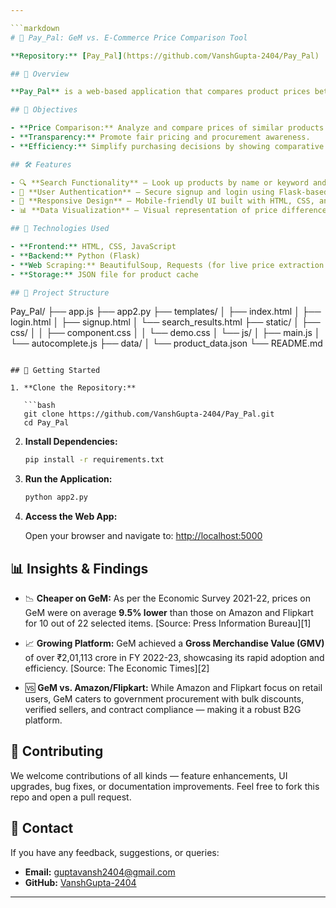 ```yaml
---

```markdown
# 🛒 Pay_Pal: GeM vs. E-Commerce Price Comparison Tool

**Repository:** [Pay_Pal](https://github.com/VanshGupta-2404/Pay_Pal)

## 📌 Overview

**Pay_Pal** is a web-based application that compares product prices between the Government e-Marketplace (GeM) and popular e-commerce platforms like Amazon and Flipkart. It helps users make informed decisions by providing real-time pricing insights and procurement cost comparisons.

## 🎯 Objectives

- **Price Comparison:** Analyze and compare prices of similar products across GeM, Amazon, and Flipkart.
- **Transparency:** Promote fair pricing and procurement awareness.
- **Efficiency:** Simplify purchasing decisions by showing comparative product pricing in one unified dashboard.

## 🛠️ Features

- 🔍 **Search Functionality** – Look up products by name or keyword and fetch prices from all platforms.
- 🔐 **User Authentication** – Secure signup and login using Flask-based sessions.
- 📱 **Responsive Design** – Mobile-friendly UI built with HTML, CSS, and JavaScript.
- 📊 **Data Visualization** – Visual representation of price differences using graphs/charts.

## 🧰 Technologies Used

- **Frontend:** HTML, CSS, JavaScript
- **Backend:** Python (Flask)
- **Web Scraping:** BeautifulSoup, Requests (for live price extraction from Amazon, Flipkart, and GeM)
- **Storage:** JSON file for product cache

## 📂 Project Structure

```

Pay\_Pal/
├── app.js
├── app2.py
├── templates/
│   ├── index.html
│   ├── login.html
│   ├── signup.html
│   └── search\_results.html
├── static/
│   ├── css/
│   │   ├── component.css
│   │   └── demo.css
│   └── js/
│       ├── main.js
│       └── autocomplete.js
├── data/
│   └── product\_data.json
└── README.md

````

## 🚀 Getting Started

1. **Clone the Repository:**

   ```bash
   git clone https://github.com/VanshGupta-2404/Pay_Pal.git
   cd Pay_Pal
````

2. **Install Dependencies:**

   ```bash
   pip install -r requirements.txt
   ```

3. **Run the Application:**

   ```bash
   python app2.py
   ```

4. **Access the Web App:**

   Open your browser and navigate to:
   [http://localhost:5000](http://localhost:5000)

## 📊 Insights & Findings

* 📉 **Cheaper on GeM:** As per the Economic Survey 2021-22, prices on GeM were on average **9.5% lower** than those on Amazon and Flipkart for 10 out of 22 selected items.
  [Source: Press Information Bureau][1]

* 📈 **Growing Platform:** GeM achieved a **Gross Merchandise Value (GMV)** of over ₹2,01,113 crore in FY 2022-23, showcasing its rapid adoption and efficiency.
  [Source: The Economic Times][2]

* 🆚 **GeM vs. Amazon/Flipkart:** While Amazon and Flipkart focus on retail users, GeM caters to government procurement with bulk discounts, verified sellers, and contract compliance — making it a robust B2G platform.

## 🤝 Contributing

We welcome contributions of all kinds — feature enhancements, UI upgrades, bug fixes, or documentation improvements. Feel free to fork this repo and open a pull request.

## 📧 Contact

If you have any feedback, suggestions, or queries:

* **Email:** [guptavansh2404@gmail.com](mailto:guptavansh2404@gmail.com)
* **GitHub:** [VanshGupta-2404](https://github.com/VanshGupta-2404)

---
```




```

